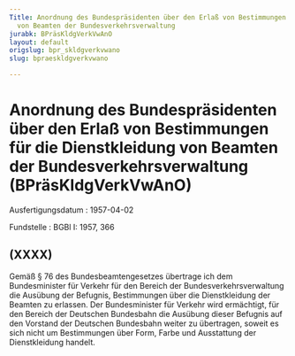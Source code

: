 ```yaml
---
Title: Anordnung des Bundespräsidenten über den Erlaß von Bestimmungen für die Dienstkleidung
  von Beamten der Bundesverkehrsverwaltung
jurabk: BPräsKldgVerkVwAnO
layout: default
origslug: bpr_skldgverkvwano
slug: bpraeskldgverkvwano

---
```


# Anordnung des Bundespräsidenten über den Erlaß von Bestimmungen für die Dienstkleidung von Beamten der Bundesverkehrsverwaltung (BPräsKldgVerkVwAnO)

Ausfertigungsdatum
:   1957-04-02

Fundstelle
:   BGBl I: 1957, 366

## (XXXX)

Gemäß § 76 des Bundesbeamtengesetzes übertrage ich dem Bundesminister
für Verkehr für den Bereich der Bundesverkehrsverwaltung die Ausübung
der Befugnis, Bestimmungen über die Dienstkleidung der Beamten zu
erlassen.
Der Bundesminister für Verkehr wird ermächtigt, für den Bereich der
Deutschen Bundesbahn die Ausübung dieser Befugnis auf den Vorstand der
Deutschen Bundesbahn weiter zu übertragen, soweit es sich nicht um
Bestimmungen über Form, Farbe und Ausstattung der Dienstkleidung
handelt.

